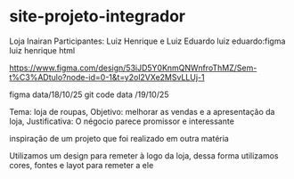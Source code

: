 # site-projeto-integrador
Loja Inairan 
Participantes: Luiz Henrique e Luiz Eduardo
luiz eduardo:figma     luiz henrique html

https://www.figma.com/design/53iJD5Y0KnmQNWnfroThMZ/Sem-t%C3%ADtulo?node-id=0-1&t=y2ol2VXe2MSvLLUj-1

figma data/18/10/25  git code data /19/10/25

Tema: loja de roupas, Objetivo: melhorar as vendas e a apresentação da loja, Justificativa: O négocio parece promissor e interessante

inspiração de um projeto que foi realizado em outra matéria 

Utilizamos um design para remeter à logo da loja, dessa forma utilizamos cores, fontes e layot para remeter a ele
